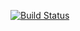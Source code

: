 [![Build Status](http://pi4.chux.net:9999/jenkins/job/CHUX/job/CompSci/job/data-structures/job/graph/badge/icon)](http://pi4.chux.net:9999/jenkins/job/CHUX/job/CompSci/job/data-structures/job/graph/)
